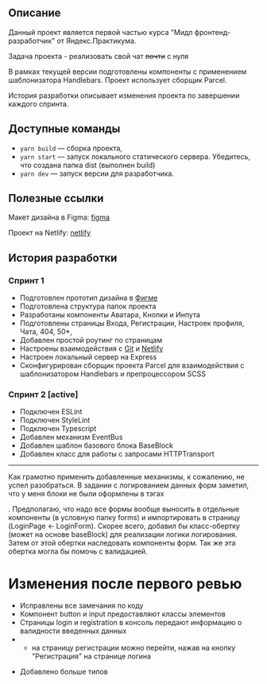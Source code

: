 ## Описание

Данный проект является первой частью курса "Мидл фронтенд-разработчик" от Яндекс.Практикума.

Задача проекта - реализовать свой чат ~~почти~~ с нуля

В рамках текущей версии подготовлены компоненты с применением шаблонизатора Handlebars. Проект использует сборщик Parcel.

История разработки описывает изменения проекта по завершении каждого спринта.

## Доступные команды

- `yarn build` — сборка проекта,
- `yarn start` — запуск локального статического сервера. Убедитесь, что создана папка dist (выполнен build)
- `yarn dev` — запуск версии для разработчика.

## Полезные ссылки

Макет дизайна в Figma: [figma](https://www.figma.com/file/Lc4oD2ZwpXz7u4vHm5stzk/Chat-(Copy)?node-id=0%3A1)

Проект на Netlify: [netlify](https://stately-moxie-909101.netlify.app)

## История разработки

### Спринт 1

- Подготовлен прототип дизайна в [Фигме](https://www.figma.com/file/Lc4oD2ZwpXz7u4vHm5stzk/Chat-(Copy)?node-id=0%3A1)
- Подготовлена структура папок проекта
- Разработаны компоненты Аватара, Кнопки и Инпута
- Подготовлены страницы Входа, Регистрации, Настроек профиля, Чата, 404, 50*,
- Добавлен простой роутинг по страницам
- Настроены взаимодействия с [Git](https://github.com/alexvasoff/middle.messenger.praktikum.yandex) и [Netlify](https://stately-moxie-909101.netlify.app)
- Настроен локальный сервер на Express
- Сконфигурирован сборщик проекта Parcel для взаимодействия с шаблонизатором Handlebars и препроцессором SCSS

### Спринт 2 [active]

- Подключен ESLint
- Подключен StyleLint
- Подключен Typescript
- Добавлен механизм EventBus
- Добавлен шаблон базового блока BaseBlock
- Добавлен класс для работы с запросами HTTPTransport

---

Как грамотно применить добавленные механизмы, к сожалению, не успел разобраться.
В задании с логированием данных форм заметил, что у меня блоки не были оформлены в тэгах <form>.
Предполагаю, что надо все формы вообще выносить в отдельные компоненты (в условную папку forms) и импортировать в страницу (LoginPage <- LoginForm).
Скорее всего, добавил бы класс-обертку (может на основе baseBlock) для реализации логики логирования.
Затем от этой обертки наследовать компоненты форм. Так же эта обертка могла бы помочь с валидацией.

# Изменения после первого ревью
- Исправлены все замечания по коду
- Компонент button и input предоставляют классы элементов
- Страницы login и registration в консоль передают информацию о валидности введенных данных
- * на страницу регистрации можно перейти, нажав на кнопку "Регистрация" на странице логина
* Добавлено больше типов
